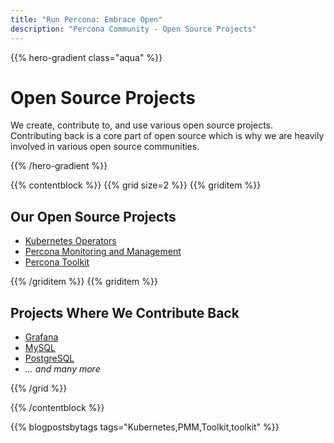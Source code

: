 ```yaml
---
title: "Run Percona: Embrace Open"
description: "Percona Community - Open Source Projects"
---
```


{{% hero-gradient class="aqua" %}}

# Open Source Projects

We create, contribute to, and use various open source projects. Contributing back is a core part of open source which is why we are heavily involved in various open source communities.

{{% /hero-gradient %}}

{{% contentblock %}}
{{% grid size=2 %}}
{{% griditem %}}

## Our Open Source Projects

* [Kubernetes Operators](/projects/operators)
* [Percona Monitoring and Management](/projects/pmm)
* [Percona Toolkit](/projects/toolkit)

{{% /griditem %}}
{{% griditem %}}

## Projects Where We Contribute Back

* [Grafana](https://grafana.com/)
* [MySQL](https://www.mysql.com/)
* [PostgreSQL](https://www.postgresql.org/)
* *... and many more*

{{% /grid %}}

{{% /contentblock %}}


{{% blogpostsbytags tags="Kubernetes,PMM,Toolkit,toolkit" %}}